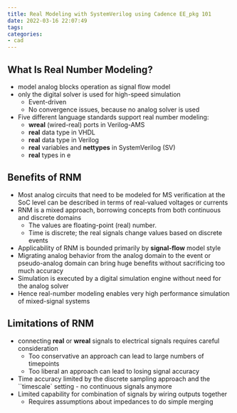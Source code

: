 ```yaml
---
title: Real Modeling with SystemVerilog using Cadence EE_pkg 101
date: 2022-03-16 22:07:49
tags:
categories:
- cad
---
```


## What Is Real Number Modeling?

- model analog blocks operation as signal flow model
- only the digital solver is used for high-speed simulation
  - Event-driven
  - No convergence issues, because no analog solver is used
- Five different language standards support real number modeling:
  - **wreal** (wired-real) ports in Verilog-AMS
  - **real** data type in VHDL
  - **real** data type in Verilog
  - **real** variables and **nettypes** in SystemVerilog (SV)
  - **real** types in e

## Benefits of RNM

- Most analog circuits that need to be modeled for MS verification at the SoC level can be described in terms of real-valued voltages or currents
- RNM is a mixed approach, borrowing concepts from both continuous and discrete domains
  - The values are floating-point (real) number.
  - Time is discrete; the real signals change values based on discrete events
- Applicability of RNM is bounded primarily by **signal-flow** model style
- Migrating analog behavior from the analog domain to the event or pseudo-analog domain can bring huge benefits without sacrificing too much accuracy
- Simulation is executed by a digital simulation engine without need for the analog solver
- Hence real-number modeling enables very high performance simulation of mixed-signal systems



## Limitations of RNM

- connecting **real** or **wreal** signals to electrical signals requires careful consideration
  - Too conservative an approach can lead to large numbers of timepoints
  - Too liberal an approach can lead to losing signal accuracy
- Time accuracy limited by the discrete sampling approach and the ``timescale` setting - no continuous signals anymore
- Limited capability for combination of signals by wiring outputs together
  - Requires assumptions about impedances to do simple merging

